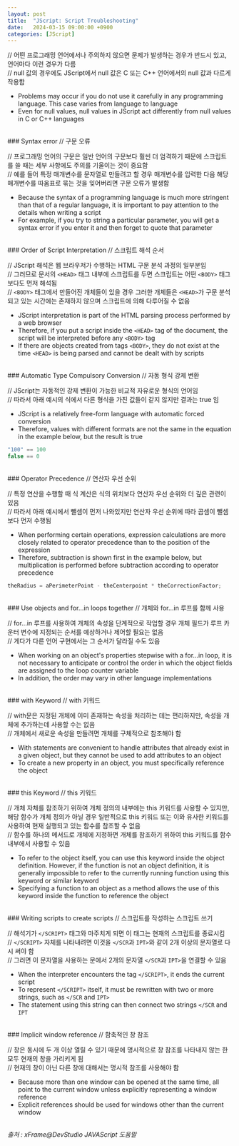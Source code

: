 ```yaml
---
layout: post
title:  "JScript: Script Troubleshooting"
date:   2024-03-15 09:00:00 +0900
categories: [JScript]
---
```


// 어떤 프로그래밍 언어에서나 주의하지 않으면 문제가 발생하는 경우가 반드시 있고, 언어마다 이런 경우가 다름   
// null 값의 경우에도 JScript에서 null 값은 C 또는 C++ 언어에서의 null 값과 다르게 작용함   
- Problems may occur if you do not use it carefully in any programming language. This case varies from language to language   
- Even for null values, null values in JScript act differently from null values in C or C++ languages   
   
<br />
### Syntax error   
// 구문 오류   
   
// 프로그래밍 언어의 구문은 일반 언어의 구문보다 훨씬 더 엄격하기 때문에 스크립트를 쓸 때는 세부 사항에도 주의를 기울이는 것이 중요함   
// 예를 들어 특정 매개변수를 문자열로 만들려고 할 경우 매개변수를 입력한 다음 해당 매개변수를 따옴표로 묶는 것을 잊어버리면 구문 오류가 발생함   
- Because the syntax of a programming language is much more stringent than that of a regular language, it is important to pay attention to the details when writing a script   
- For example, if you try to string a particular parameter, you will get a syntax error if you enter it and then forget to quote that parameter   
   
<br />
### Order of Script Interpretation   
// 스크립트 해석 순서   
   
// JScript 해석은 웹 브라우저가 수행하는 HTML 구문 분석 과정의 일부분임   
// 그러므로 문서의 `<HEAD>` 태그 내부에 스크립트를 두면 스크립트는 어떤 `<BODY>` 태그보다도 먼저 해석됨   
// `<BODY>` 태그에서 만들어진 개체들이 있을 경우 그러한 개체들은 `<HEAD>`가 구문 분석되고 있는 시간에는 존재하지 않으며 스크립트에 의해 다루어질 수 없음   
- JScript interpretation is part of the HTML parsing process performed by a web browser   
- Therefore, if you put a script inside the `<HEAD>` tag of the document, the script will be interpreted before any `<BODY>` tag   
- If there are objects created from tags `<BODY>`, they do not exist at the time `<HEAD>` is being parsed and cannot be dealt with by scripts   
   
<br />
### Automatic Type Compulsory Conversion   
// 자동 형식 강제 변환   
   
// JScript는 자동적인 강제 변환이 가능한 비교적 자유로운 형식의 언어임   
// 따라서 아래 예시의 식에서 다른 형식을 가진 값들이 같지 않지만 결과는 true 임   
- JScript is a relatively free-form language with automatic forced conversion   
- Therefore, values with different formats are not the same in the equation in the example below, but the result is true   
   
```javascript
"100" == 100
false == 0
```
   
<br />
### Operator Precedence   
// 연산자 우선 순위   
   
// 특정 연산을 수행할 때 식 계산은 식의 위치보다 연산자 우선 순위와 더 깊은 관련이 있음   
// 따라서 아래 예시에서 뺄셈이 먼저 나와있지만 연산자 우선 순위에 따라 곱셈이 뺄셈보다 먼저 수행됨   
- When performing certain operations, expression calculations are more closely related to operator precedence than to the position of the expression   
- Therefore, subtraction is shown first in the example below, but multiplication is performed before subtraction according to operator precedence   
   
```javascript
theRadius = aPerimeterPoint - theCenterpoint * theCorrectionFactor;
```
   
<br />
### Use objects and for...in loops together   
// 개체와 for...in 루프를 함께 사용   
   
// for...in 루프를 사용하여 개체의 속성을 단계적으로 작업할 경우 개체 필드가 루프 카운터 변수에 지정되는 순서를 예상하거나 제어할 필요는 없음   
// 게다가 다른 언어 구현에서는 그 순서가 달라질 수도 있음   
- When working on an object's properties stepwise with a for...in loop, it is not necessary to anticipate or control the order in which the object fields are assigned to the loop counter variable   
- In addition, the order may vary in other language implementations   
   
<br />
### with Keyword   
// with 키워드   
   
// with문은 지정된 개체에 이미 존재하는 속성을 처리하는 데는 편리하지만, 속성을 개체에 추가하는데 사용할 수는 없음   
// 개체에서 새로운 속성을 만들려면 개체를 구체적으로 참조해야 함   
- With statements are convenient to handle attributes that already exist in a given object, but they cannot be used to add attributes to an object   
- To create a new property in an object, you must specifically reference the object   
   
<br />
### this Keyword   
// this 키워드   
   
// 개체 자체를 참조하기 위하여 개체 정의의 내부에는 this 키워드를 사용할 수 있지만, 해당 함수가 개체 정의가 아닐 경우 일반적으로 this 키워드 또는 이와 유사한 키워드를 사용하여 현재 실행되고 있는 함수를 참조할 수 없음   
// 함수를 하나의 메서드로 개체에 지정하면 개체를 참조하기 위하여 this 키워드를 함수 내부에서 사용할 수 있음   
- To refer to the object itself, you can use this keyword inside the object definition. However, if the function is not an object definition, it is generally impossible to refer to the currently running function using this keyword or similar keyword   
- Specifying a function to an object as a method allows the use of this keyword inside the function to reference the object   
   
<br />
### Writing scripts to create scripts   
// 스크립트를 작성하는 스크립트 쓰기   
   
// 해석기가 `</SCRIPT>` 태그와 마주치게 되면 이 태그는 현재의 스크립트를 종료시킴   
// `</SCRIPT>` 자체를 나타내려면 이것을 `</SCR`과 `IPT>`와 같이 2개 이상의 문자열로 다시 써야 함   
// 그러면 이 문자열을 사용하는 문에서 2개의 문자열 `</SCR`과 `IPT>`을 연결할 수 있음   
- When the interpreter encounters the tag `</SCRIPT>`, it ends the current script   
- To represent `</SCRIPT>` itself, it must be rewritten with two or more strings, such as `</SCR` and `IPT>`   
- The statement using this string can then connect two strings `</SCR` and `IPT`   
   
<br />
### Implicit window reference   
// 함축적인 창 참조   
   
// 창은 동시에 두 개 이상 열릴 수 있기 때문에 명시적으로 창 참조를 나타내지 않는 한 모두 현재의 창을 가리키게 됨   
// 현재의 창이 아닌 다른 창에 대해서는 명시적 참조를 사용해야 함   
- Because more than one window can be opened at the same time, all point to the current window unless explicitly representing a window reference   
- Explicit references should be used for windows other than the current window   
   
<br />
<cite>출처 : xFrame@DevStudio JAVAScript 도움말</cite>
